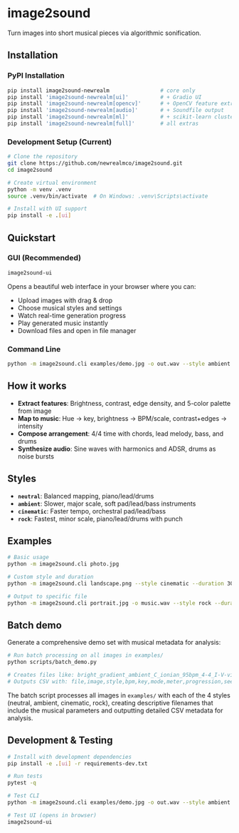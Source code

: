 # image2sound
Turn images into short musical pieces via algorithmic sonification.

## Installation

### PyPI Installation
```bash
pip install image2sound-newrealm                # core only
pip install 'image2sound-newrealm[ui]'          # + Gradio UI
pip install 'image2sound-newrealm[opencv]'      # + OpenCV feature extraction
pip install 'image2sound-newrealm[audio]'       # + Soundfile output
pip install 'image2sound-newrealm[ml]'          # + scikit-learn clustering
pip install 'image2sound-newrealm[full]'        # all extras
```

### Development Setup (Current)
```bash
# Clone the repository
git clone https://github.com/newrealmco/image2sound.git
cd image2sound

# Create virtual environment
python -m venv .venv
source .venv/bin/activate  # On Windows: .venv\Scripts\activate

# Install with UI support
pip install -e .[ui]
```

## Quickstart

### GUI (Recommended)
```bash
image2sound-ui
```
Opens a beautiful web interface in your browser where you can:
- Upload images with drag & drop
- Choose musical styles and settings  
- Watch real-time generation progress
- Play generated music instantly
- Download files and open in file manager

### Command Line
```bash
python -m image2sound.cli examples/demo.jpg -o out.wav --style ambient --duration 20
```

## How it works
- **Extract features**: Brightness, contrast, edge density, and 5-color palette from image
- **Map to music**: Hue → key, brightness → BPM/scale, contrast+edges → intensity
- **Compose arrangement**: 4/4 time with chords, lead melody, bass, and drums
- **Synthesize audio**: Sine waves with harmonics and ADSR, drums as noise bursts

## Styles
- **`neutral`**: Balanced mapping, piano/lead/drums
- **`ambient`**: Slower, major scale, soft pad/lead/bass instruments
- **`cinematic`**: Faster tempo, orchestral pad/lead/bass
- **`rock`**: Fastest, minor scale, piano/lead/drums with punch

## Examples
```bash
# Basic usage
python -m image2sound.cli photo.jpg

# Custom style and duration
python -m image2sound.cli landscape.png --style cinematic --duration 30

# Output to specific file
python -m image2sound.cli portrait.jpg -o music.wav --style rock --duration 15
```

## Batch demo
Generate a comprehensive demo set with musical metadata for analysis:
```bash
# Run batch processing on all images in examples/
python scripts/batch_demo.py

# Creates files like: bright_gradient_ambient_C_ionian_95bpm_4-4_I-V-vi-IV.wav
# Outputs CSV with: file,image,style,bpm,key,mode,meter,progression,seed,brightness,contrast,edge_density
```

The batch script processes all images in `examples/` with each of the 4 styles (neutral, ambient, cinematic, rock), creating descriptive filenames that include the musical parameters and outputting detailed CSV metadata for analysis.

## Development & Testing
```bash
# Install with development dependencies
pip install -e .[ui] -r requirements-dev.txt

# Run tests
pytest -q

# Test CLI
python -m image2sound.cli examples/demo.jpg -o out.wav --style ambient

# Test UI (opens in browser)
image2sound-ui
```
